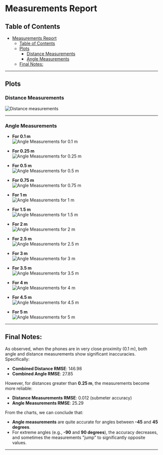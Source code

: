 # Measurements Report

## Table of Contents

- [Measurements Report](#measurements-report)
  - [Table of Contents](#table-of-contents)
  - [Plots](#plots)
    - [Distance Measurements](#distance-measurements)
    - [Angle Measurements](#angle-measurements)
  - [Final Notes:](#final-notes)

---

## Plots

### Distance Measurements
![Distance measurements](./Distance%20measurements.png)

---

### Angle Measurements

-   **For 0.1 m**  
    ![Angle Measurements for 0.1 m](./Angle%20measurements%20for%200.1%20m.png)

-   **For 0.25 m**  
    ![Angle Measurements for 0.25 m](./Angle%20measurements%20for%200.25%20m.png)

-   **For 0.5 m**  
    ![Angle Measurements for 0.5 m](./Angle%20measurements%20for%200.5%20m.png)

-   **For 0.75 m**  
    ![Angle Measurements for 0.75 m](./Angle%20measurements%20for%200.75%20m.png)

-   **For 1 m**  
    ![Angle Measurements for 1 m](./Angle%20measurements%20for%201%20m.png)

-   **For 1.5 m**  
    ![Angle Measurements for 1.5 m](./Angle%20measurements%20for%201.5%20%20m.png)

-   **For 2 m**  
    ![Angle Measurements for 2 m](./Angle%20measurements%20for%202%20m.png)

-   **For 2.5 m**  
    ![Angle Measurements for 2.5 m](./Angle%20measurements%20for%202.5%20m.png)

-   **For 3 m**  
    ![Angle Measurements for 3 m](./Angle%20measurements%20for%203%20m.png)

-   **For 3.5 m**  
    ![Angle Measurements for 3.5 m](./Angle%20measurements%20for%203.5%20m.png)

-   **For 4 m**  
    ![Angle Measurements for 4 m](./Angle%20measurements%20for%204%20m.png)

-   **For 4.5 m**  
    ![Angle Measurements for 4.5 m](./Angle%20measurements%20for%204.5%20m.png)

-   **For 5 m**  
    ![Angle Measurements for 5 m](./Angle%20measurements%20for%205%20m.png)

---

## Final Notes:

As observed, when the phones are in very close proximity (0.1 m), both angle and distance measurements show significant inaccuracies. Specifically:

-   **Combined Distance RMSE**: 146.98
-   **Combined Angle RMSE**: 27.85

However, for distances greater than **0.25 m**, the measurements become more reliable:

-   **Distance Measurements RMSE**: 0.012 (submeter accuracy)
-   **Angle Measurements RMSE**: 25.29

From the charts, we can conclude that:

-   **Angle measurements** are quite accurate for angles between **-45** and **45 degrees**.
-   For extreme angles (e.g., **-90** and **90 degrees**), the accuracy decreases, and sometimes the measurements "jump" to significantly opposite values.

---
